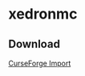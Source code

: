 # xedronmc

## Download

[CurseForge Import](https://github.com/Hope-IT-Works/xedronmc/releases/latest/download/xedronmc.zip)
